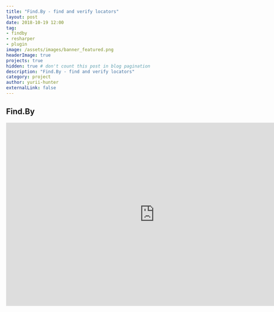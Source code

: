 ```yaml
---
title: "Find.By - find and verify locators"
layout: post
date: 2018-10-19 12:00
tag:
- findby
- resharper
- plugin
image: /assets/images/banner_featured.png
headerImage: true
projects: true
hidden: true # don't count this post in blog pagination
description: "Find.By - find and verify locators"
category: project
author: yurii-hunter
externalLink: false
---
```

## Find.By

<iframe width="810" height="500" src="https://www.youtube.com/embed/iaJ_VY-dNNc" frameborder="0" allow="autoplay; encrypted-media" allowfullscreen></iframe>
